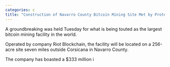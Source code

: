 ```yaml
---
categories: c
title: "Construction of Navarro County Bitcoin Mining Site Met by Protesters"
---
```


A groundbreaking was held Tuesday for what is being touted as the largest bitcoin mining facility in the world.



Operated by company Riot Blockchain, the facility will be located on a 256-acre site seven miles outside Corsicana in Navarro County. &nbsp;



The company has boasted a $333 million i